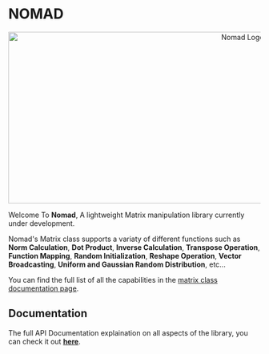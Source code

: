 # NOMAD

<p align="center">
  <img src="https://github.com/void-intelligence/Nomad/blob/master/resources/Nomad.png" alt="Nomad Logo" width="920" height="343">
</p>


Welcome To **Nomad**, A lightweight Matrix manipulation library currently under development.

Nomad's Matrix class supports a variaty of different functions such as **Norm Calculation**, **Dot Product**, **Inverse Calculation**, **Transpose Operation**, **Function Mapping**, **Random Initialization**, **Reshape Operation**, **Vector Broadcasting**, **Uniform and Gaussian Random Distribution**, etc...

You can find the full list of all the capabilities in the [matrix class documentation page](https://github.com/void-intelligence/Nomad/blob/master/docs/Matrix.md).

## Documentation
 
The full API Documentation explaination on all aspects of the library, you can check it out [**here**](https://github.com/void-intelligence/Nomad/blob/master/docs/README.md).
